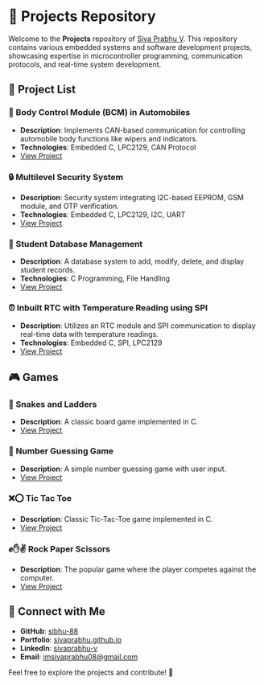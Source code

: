 # 📂 Projects Repository

Welcome to the **Projects** repository of [Siva Prabhu V](https://github.com/sibhu-88). This repository contains various embedded systems and software development projects, showcasing expertise in microcontroller programming, communication protocols, and real-time system development.

## 📌 Project List

### 🚗 Body Control Module (BCM) in Automobiles
- **Description**: Implements CAN-based communication for controlling automobile body functions like wipers and indicators.
- **Technologies**: Embedded C, LPC2129, CAN Protocol
- [View Project](https://github.com/sibhu-88/Projects/tree/main/Body-Control-Module)

### 🔒 Multilevel Security System
- **Description**: Security system integrating I2C-based EEPROM, GSM module, and OTP verification.
- **Technologies**: Embedded C, LPC2129, I2C, UART
- [View Project](https://github.com/sibhu-88/Projects/tree/main/Multilevel-Security-System)

### 🏫 Student Database Management
- **Description**: A database system to add, modify, delete, and display student records.
- **Technologies**: C Programming, File Handling
- [View Project](https://github.com/sibhu-88/Projects/tree/main/STUDENTS_DATABASE)

### ⏰ Inbuilt RTC with Temperature Reading using SPI
- **Description**: Utilizes an RTC module and SPI communication to display real-time data with temperature readings.
- **Technologies**: Embedded C, SPI, LPC2129
- [View Project](https://github.com/sibhu-88/Projects/tree/main/INBUILD_RTC_ARM)

## 🎮 Games
### 🎲 Snakes and Ladders
- **Description**: A classic board game implemented in C.
- [View Project](https://github.com/sibhu-88/Projects/tree/main/Game/snakesAndLadders.c)

### 🔢 Number Guessing Game
- **Description**: A simple number guessing game with user input.
- [View Project](https://github.com/sibhu-88/Projects/tree/main/Game/Number_Guessing.c)

### ❌⭕ Tic Tac Toe
- **Description**: Classic Tic-Tac-Toe game implemented in C.
- [View Project](https://github.com/sibhu-88/Projects/tree/main/Game/Tic_Tac_Toe.c)

### ✊✋✌️ Rock Paper Scissors
- **Description**: The popular game where the player competes against the computer.
- [View Project](https://github.com/sibhu-88/Projects/tree/main/Game/Rock_Paper_Scissors.c)

## 🔗 Connect with Me
- **GitHub**: [sibhu-88](https://github.com/sibhu-88)
- **Portfolio**: [sivaprabhu.github.io](https://sibhu-88.github.io/sivaprabhu.github.io/)
- **LinkedIn**: [sivaprabhu-v](https://www.linkedin.com/in/sivaprabhu-v/)
- **Email**: [imsivaprabhu08@gmail.com](mailto:imsivaprabhu08@gmail.com)

Feel free to explore the projects and contribute! 🚀

